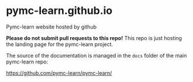 # pymc-learn.github.io
Pymc-learn website hosted by github

**Please do not submit pull requests to this repo!** This repo is just
hosting the landing page for the pymc-learn project.

The source of the documentation is managed in the `docs` folder of the
main pymc-learn repo:

   https://github.com/pymc-learn/pymc-learn/
   
